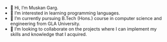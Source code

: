 - 👋 Hi, I’m Muskan Garg.
- 👀 I’m interested in learning programming languages.
- 🌱 I’m currently pursuing B.Tech (Hons.) course in computer science and engineering from GLA University.
- 💞️ I’m looking to collaborate on the projects where I can implement my skills and knowledge that I acquired.


<!---
muskangarg03/muskangarg03 is a ✨ special ✨ repository because its `README.md` (this file) appears on your GitHub profile.
You can click the Preview link to take a look at your changes.
--->
